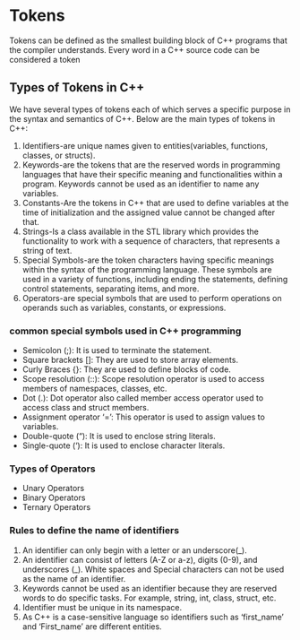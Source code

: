 # Tokens

Tokens can be defined as the smallest building block of C++ programs that the compiler understands. Every word in a C++ source code can be considered a token

## Types of Tokens in C++

We have several types of tokens each of which serves a specific purpose in the syntax and semantics of C++. Below are the main types of tokens in C++:

1. Identifiers-are unique names given to entities(variables, functions, classes, or structs).
2. Keywords-are the tokens that are the reserved words in programming languages that have their specific meaning and functionalities within a program. Keywords cannot be used as an identifier to name any variables.
3. Constants-Are the tokens in C++ that are used to define variables at the time of initialization and the assigned value cannot be changed after that.
4. Strings-Is a class available in the STL library which provides the functionality to work with a sequence of characters, that represents a string of text.
5. Special Symbols-are the token characters having specific meanings within the syntax of the programming language. These symbols are used in a variety of functions, including ending the statements, defining control statements, separating items, and more.
6. Operators-are special symbols that are used to perform operations on operands such as variables, constants, or expressions.

### common special symbols used in C++ programming

* Semicolon (;): It is used to terminate the statement.
* Square brackets []: They are used to store array elements.
* Curly Braces {}: They are used to define blocks of code.
* Scope resolution (::): Scope resolution operator is used to access members of namespaces, classes, etc.
* Dot (.): Dot operator also called member access operator used to access class and struct members.
* Assignment operator ‘=’: This operator is used to assign values to variables.
* Double-quote (“): It is used to enclose string literals.
* Single-quote (‘): It is used to enclose character literals.

### Types of Operators

* Unary Operators
* Binary Operators
* Ternary Operators

### Rules to define the name of identifiers

1. An identifier can only begin with a letter or an underscore(_).
2. An identifier can consist of letters (A-Z or a-z), digits (0-9), and underscores (_). White spaces and Special characters can not be used as the name of an identifier.
3. Keywords cannot be used as an identifier because they are reserved words to do specific tasks. For example, string, int, class, struct, etc.
4. Identifier must be unique in its namespace.
5. As C++ is a case-sensitive language so identifiers such as ‘first_name’ and ‘First_name’ are different entities.
